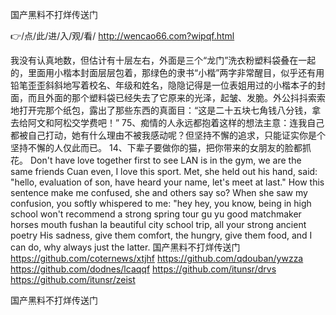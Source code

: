 
国产黑料不打烊传送门




👉/点/此/进/入/观/看/ http://wencao66.com?wipqf.html




我没有认真地数，但估计有十层左右，外面是三个“龙门”洗衣粉塑料袋叠在一起的，里面用小楷本封面层层包着，那绿色的隶书“小楷”两字非常醒目，似乎还有用铅笔歪歪斜斜地写着校名、年级和姓名，隐隐记得是一位表姐用过的小楷本子的封面，而且外面的那个塑料袋已经失去了它原来的光泽，起皱、发脆。外公抖抖索索地打开完那个纸包，露出了那些东西的真面目：“这是二十五块七角钱八分钱，拿去给阿文和阿松交学费吧！”
	75、痴情的人永远都抱着这样的想法主意：连我自己都被自己打动，她有什么理由不被我感动呢？但坚持不懈的追求，只能证实你是个坚持不懈的人仅此而已。
	14、下辈子要做你的猫，把你带来的女朋友的脸都抓花。
Don't have love together first to see LAN is in the gym, we are the same friends Cuan even, I love this sport.
Met, she held out his hand, said: "hello, evaluation of son, have heard your name, let's meet at last."
How this sentence make me confused, she and others say so?
When she saw my confusion, you softly whispered to me: "hey hey, you know, being in high school won't recommend a strong spring tour gu yu good matchmaker horses mouth fushan la beautiful city school trip, all your strong ancient poetry
His sadness, give them comfort, the hungry, give them food, and I can do, why always just the latter.
国产黑料不打烊传送门 https://github.com/coternews/xtjhf
https://github.com/qdouban/ywzza
https://github.com/dodnes/lcaqqf
https://github.com/itunsr/drvs
https://github.com/itunsr/zeist





国产黑料不打烊传送门
